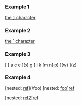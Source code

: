 ### Example 1

[the `]` character](/url)

### Example 2

[the ` character](/url)

### Example 3

[
	[
		[a](b) [c](d) [e](f)
	](x)
	[g](h)
	[
		[i](j) [k](l) [m [n](o)](p)
	](w)
](z)

### Example 4

[nested: [ref]](/foo)
[nested: [foo](/bar)][ref]

[nested: [ref2]][ref]


[ref]: /href "description"
[ref2]: /href2